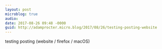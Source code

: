 ```yaml
---
layout: post
microblog: true
audio: 
date: 2017-08-26 09:48 -0000
guid: http://adamprocter.micro.blog/2017/08/26/testing-posting-website.html
---
```

testing posting (website / firefox / macOS)
